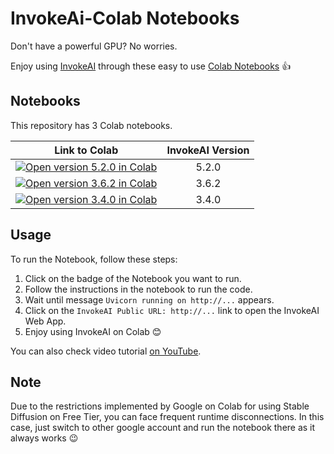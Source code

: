 # InvokeAi-Colab Notebooks

Don't have a powerful GPU? No worries. 

Enjoy using [InvokeAI](https://github.com/invoke-ai/InvokeAI) through these easy to use [Colab Notebooks](https://colab.research.google.com/) 👍

## Notebooks
This repository has 3 Colab notebooks.

| Link to Colab | InvokeAI Version |
|:---:|:---:|
| <a target="_blank" href="https://colab.research.google.com/github/i-huzaifa-arshad/InvokeAi-Colab/blob/Alpha/Colab_v5_2_0.ipynb"><img src="https://colab.research.google.com/assets/colab-badge.svg" alt="Open version 5.2.0 in Colab"/></a> | 5.2.0 |
| <a target="_blank" href="https://colab.research.google.com/github/i-huzaifa-arshad/InvokeAi-Colab/blob/Alpha/Colab_v3_6_2.ipynb"><img src="https://colab.research.google.com/assets/colab-badge.svg" alt="Open version 3.6.2 in Colab"/></a> | 3.6.2 |
| <a target="_blank" href="https://colab.research.google.com/github/i-huzaifa-arshad/InvokeAi-Colab/blob/Alpha/Colab_v3_4_0.ipynb"><img src="https://colab.research.google.com/assets/colab-badge.svg" alt="Open version 3.4.0 in Colab"/></a> | 3.4.0 |

## Usage

To run the Notebook, follow these steps:
1. Click on the badge of the Notebook you want to run.
2. Follow the instructions in the notebook to run the code.
3. Wait until message `Uvicorn running on http://...` appears.
4. Click on the `InvokeAI Public URL: http://...` link to open the InvokeAI Web App.
5. Enjoy using InvokeAI on Colab 😊

You can also check video tutorial [on YouTube](https://www.youtube.com/watch?v=jnd-wQTEtpY).

## Note
Due to the restrictions implemented by Google on Colab for using Stable Diffusion on Free Tier, you can face frequent runtime disconnections.
In this case, just switch to other google account and run the notebook there as it always works 😉
